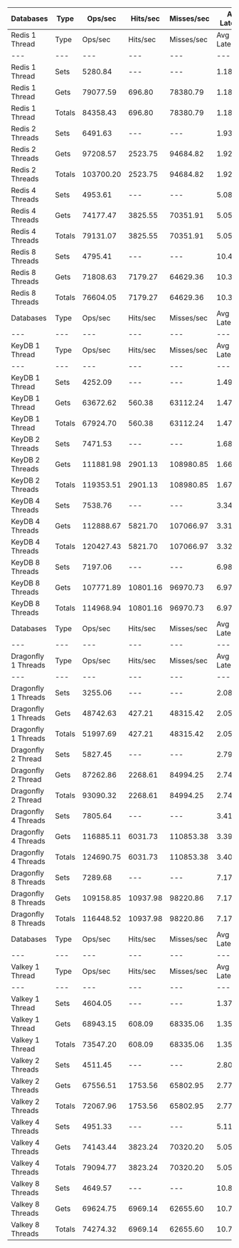 | Databases | Type | Ops/sec | Hits/sec | Misses/sec | Avg Latency | p50 Latency | p99 Latency | p99.9 Latency | KB/sec |
| --- | --- | --- | --- | --- | --- | --- | --- | --- | --- |
| Redis 1 Thread | Type | Ops/sec | Hits/sec | Misses/sec | Avg Latency | p50 Latency | p99 Latency | p99.9 Latency | KB/sec |
| --- | --- | --- | --- | --- | --- | --- | --- | --- | --- |
Redis 1 Thread | Sets | 5280.84 | --- | --- | 1.18806 | 1.20700 | 2.22300 | 3.18300 | 2887.13 |
Redis 1 Thread | Gets | 79077.59 | 696.80 | 78380.79 | 1.18517 | 1.20700 | 2.22300 | 4.63900 | 3427.14 |
Redis 1 Thread | Totals | 84358.43 | 696.80 | 78380.79 | 1.18535 | 1.20700 | 2.22300 | 4.57500 | 6314.27 |
Redis 2 Threads | Sets | 6491.63 | --- | --- | 1.93510 | 1.91900 | 2.59100 | 9.85500 | 3549.11 |
Redis 2 Threads | Gets | 97208.57 | 2523.75 | 94684.82 | 1.92705 | 1.91100 | 2.57500 | 9.66300 | 5051.42 |
Redis 2 Threads | Totals | 103700.20 | 2523.75 | 94684.82 | 1.92755 | 1.91100 | 2.57500 | 9.66300 | 8600.53 |
Redis 4 Threads | Sets | 4953.61 | --- | --- | 5.08834 | 5.02300 | 9.02300 | 16.76700 | 2708.24 |
Redis 4 Threads | Gets | 74177.47 | 3825.55 | 70351.91 | 5.05526 | 5.02300 | 8.76700 | 16.89500 | 4810.06 |
Redis 4 Threads | Totals | 79131.07 | 3825.55 | 70351.91 | 5.05734 | 5.02300 | 8.76700 | 16.89500 | 7518.30 |
Redis 8 Threads | Sets | 4795.41 | --- | --- | 10.43350 | 10.23900 | 23.42300 | 45.56700 | 2621.75 |
Redis 8 Threads | Gets | 71808.63 | 7179.27 | 64629.36 | 10.39096 | 10.17500 | 21.88700 | 45.31100 | 6404.58 |
Redis 8 Threads | Totals | 76604.05 | 7179.27 | 64629.36 | 10.39362 | 10.23900 | 21.88700 | 45.31100 | 9026.33 |
| Databases | Type | Ops/sec | Hits/sec | Misses/sec | Avg Latency | p50 Latency | p99 Latency | p99.9 Latency | KB/sec |
| --- | --- | --- | --- | --- | --- | --- | --- | --- | --- |
| KeyDB 1 Thread | Type | Ops/sec | Hits/sec | Misses/sec | Avg Latency | p50 Latency | p99 Latency | p99.9 Latency | KB/sec |
| --- | --- | --- | --- | --- | --- | --- | --- | --- | --- |
KeyDB 1 Thread | Sets | 4252.09 | --- | --- | 1.49438 | 1.44700 | 2.47900 | 7.51900 | 2324.69 |
KeyDB 1 Thread | Gets | 63672.62 | 560.38 | 63112.24 | 1.47055 | 1.43900 | 2.35100 | 6.33500 | 2759.16 |
KeyDB 1 Thread | Totals | 67924.70 | 560.38 | 63112.24 | 1.47205 | 1.43900 | 2.35100 | 6.49500 | 5083.86 |
KeyDB 2 Threads | Sets | 7471.53 | --- | --- | 1.68667 | 1.53500 | 4.73500 | 10.17500 | 4084.83 |
KeyDB 2 Threads | Gets | 111881.98 | 2901.13 | 108980.85 | 1.66915 | 1.52700 | 4.44700 | 10.23900 | 5812.12 |
KeyDB 2 Threads | Totals | 119353.51 | 2901.13 | 108980.85 | 1.67024 | 1.52700 | 4.47900 | 10.23900 | 9896.95 |
KeyDB 4 Threads | Sets | 7538.76 | --- | --- | 3.34001 | 3.21500 | 7.64700 | 16.25500 | 4121.60 |
KeyDB 4 Threads | Gets | 112888.67 | 5821.70 | 107066.97 | 3.31917 | 3.19900 | 7.55100 | 15.87100 | 7320.15 |
KeyDB 4 Threads | Totals | 120427.43 | 5821.70 | 107066.97 | 3.32048 | 3.19900 | 7.58300 | 15.93500 | 11441.75 |
KeyDB 8 Threads | Sets | 7197.06 | --- | --- | 6.98812 | 6.59100 | 17.66300 | 51.45500 | 3934.78 |
KeyDB 8 Threads | Gets | 107771.89 | 10801.16 | 96970.73 | 6.97089 | 6.59100 | 17.53500 | 50.43100 | 9625.38 |
KeyDB 8 Threads | Totals | 114968.94 | 10801.16 | 96970.73 | 6.97196 | 6.59100 | 17.53500 | 50.43100 | 13560.16 |
| Databases | Type | Ops/sec | Hits/sec | Misses/sec | Avg Latency | p50 Latency | p99 Latency | p99.9 Latency | KB/sec |
| --- | --- | --- | --- | --- | --- | --- | --- | --- | --- |
| Dragonfly 1 Threads | Type | Ops/sec | Hits/sec | Misses/sec | Avg Latency | p50 Latency | p99 Latency | p99.9 Latency | KB/sec |
| --- | --- | --- | --- | --- | --- | --- | --- | --- | --- |
Dragonfly 1 Threads | Sets | 3255.06 | --- | --- | 2.08156 | 1.81500 | 4.60700 | 10.36700 | 1779.60 |
Dragonfly 1 Threads | Gets | 48742.63 | 427.21 | 48315.42 | 2.05717 | 1.80700 | 4.54300 | 8.25500 | 2111.30 |
Dragonfly 1 Threads | Totals | 51997.69 | 427.21 | 48315.42 | 2.05869 | 1.81500 | 4.54300 | 8.51100 | 3890.90 |
Dragonfly 2 Thread | Sets | 5827.45 | --- | --- | 2.79040 | 2.68700 | 7.83900 | 21.88700 | 3185.99 |
Dragonfly 2 Thread | Gets | 87262.86 | 2268.61 | 84994.25 | 2.74437 | 2.68700 | 7.42300 | 14.14300 | 4536.14 |
Dragonfly 2 Thread | Totals | 93090.32 | 2268.61 | 84994.25 | 2.74725 | 2.68700 | 7.42300 | 14.59100 | 7722.12 |
Dragonfly 4 Threads | Sets | 7805.64 | --- | --- | 3.41286 | 3.53500 | 8.51100 | 17.27900 | 4267.51 |
Dragonfly 4 Threads | Gets | 116885.11 | 6031.73 | 110853.38 | 3.39971 | 3.53500 | 8.38300 | 17.02300 | 7581.27 |
Dragonfly 4 Threads | Totals | 124690.75 | 6031.73 | 110853.38 | 3.40053 | 3.53500 | 8.38300 | 17.02300 | 11848.78 |
Dragonfly 8 Threads | Sets | 7289.68 | --- | --- | 7.17314 | 6.75100 | 22.78300 | 59.64700 | 3985.42 |
Dragonfly 8 Threads | Gets | 109158.85 | 10937.98 | 98220.86 | 7.17395 | 6.75100 | 23.29500 | 59.64700 | 9748.16 |
Dragonfly 8 Threads | Totals | 116448.52 | 10937.98 | 98220.86 | 7.17390 | 6.75100 | 23.16700 | 59.64700 | 13733.58 |
| Databases | Type | Ops/sec | Hits/sec | Misses/sec | Avg Latency | p50 Latency | p99 Latency | p99.9 Latency | KB/sec |
| --- | --- | --- | --- | --- | --- | --- | --- | --- | --- |
| Valkey 1 Thread | Type | Ops/sec | Hits/sec | Misses/sec | Avg Latency | p50 Latency | p99 Latency | p99.9 Latency | KB/sec |
| --- | --- | --- | --- | --- | --- | --- | --- | --- | --- |
Valkey 1 Thread | Sets | 4604.05 | --- | --- | 1.37275 | 1.29500 | 2.25500 | 5.31100 | 2517.12 |
Valkey 1 Thread | Gets | 68943.15 | 608.09 | 68335.06 | 1.35860 | 1.28700 | 2.20700 | 5.47100 | 2988.22 |
Valkey 1 Thread | Totals | 73547.20 | 608.09 | 68335.06 | 1.35948 | 1.28700 | 2.22300 | 5.43900 | 5505.34 |
Valkey 2 Threads | Sets | 4511.45 | --- | --- | 2.80612 | 2.51100 | 7.13500 | 15.35900 | 2466.50 |
Valkey 2 Threads | Gets | 67556.51 | 1753.56 | 65802.95 | 2.77077 | 2.49500 | 6.62300 | 12.47900 | 3510.38 |
Valkey 2 Threads | Totals | 72067.96 | 1753.56 | 65802.95 | 2.77298 | 2.49500 | 6.62300 | 12.67100 | 5976.88 |
Valkey 4 Threads | Sets | 4951.33 | --- | --- | 5.11090 | 5.05500 | 8.19100 | 20.99100 | 2707.00 |
Valkey 4 Threads | Gets | 74143.44 | 3823.24 | 70320.20 | 5.05036 | 5.02300 | 6.97500 | 18.55900 | 4807.58 |
Valkey 4 Threads | Totals | 79094.77 | 3823.24 | 70320.20 | 5.05415 | 5.02300 | 7.10300 | 18.68700 | 7514.57 |
Valkey 8 Threads | Sets | 4649.57 | --- | --- | 10.82195 | 10.43100 | 28.79900 | 49.15100 | 2542.02 |
Valkey 8 Threads | Gets | 69624.75 | 6969.14 | 62655.60 | 10.74063 | 10.43100 | 26.11100 | 48.89500 | 6213.93 |
Valkey 8 Threads | Totals | 74274.32 | 6969.14 | 62655.60 | 10.74572 | 10.43100 | 26.23900 | 48.89500 | 8755.95 |
